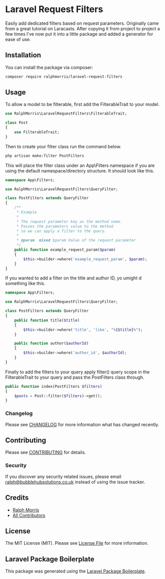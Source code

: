 # Laravel Request Filters

<!-- [![Latest Version on Packagist](https://img.shields.io/packagist/v/ralphmorris/laravel-request-filters.svg?style=flat-square)](https://packagist.org/packages/ralphmorris/laravel-request-filters) -->
<!-- [![Build Status](https://img.shields.io/travis/ralphmorris/laravel-request-filters/master.svg?style=flat-square)](https://travis-ci.org/ralphmorris/laravel-request-filters) -->
<!-- [![Quality Score](https://img.shields.io/scrutinizer/g/ralphmorris/laravel-request-filters.svg?style=flat-square)](https://scrutinizer-ci.com/g/ralphmorris/laravel-request-filters) -->
<!-- [![Total Downloads](https://img.shields.io/packagist/dt/ralphmorris/laravel-request-filters.svg?style=flat-square)](https://packagist.org/packages/ralphmorris/laravel-request-filters) -->

Easily add dedicated filters based on request parameters. Originally came from a great tutorial on Laracasts. After copying it from project to project a few times I've now put it into a little package and added a generator for ease of use.

## Installation

You can install the package via composer:

```bash
composer require ralphmorris/laravel-request-filters
```

## Usage

To allow a model to be filterable, first add the FilterableTrait to your model.

``` php
use RalphMorris\LaravelRequestFilters\FilterableTrait;

class Post
{
    use FilterableTrait;
}
```

Then to create your filter class run the command below.

```bash
php artisan make:filter PostFilters
```

This will place the filter class under an App\Filters namespace if you are using the default namespace/directory structure. It should look like this.

```php
namespace App\Filters;

use RalphMorris\LaravelRequestFilters\QueryFilter;

class PostFilters extends QueryFilter
{
	/**
	 * Example
	 * 
	 * The request parameter key as the method name.
	 * Passes the parameters value to the method 
	 * so we can apply a filter to the query.
	 * 
	 * @param  mixed $param Value of the request parameter
	 */
	public function example_request_param($param)
	{
        $this->builder->where('example_request_param', $param);
	}
}
```

If you wanted to add a filter on the title and author ID, yo umight d something like this.

```php
namespace App\Filters;

use RalphMorris\LaravelRequestFilters\QueryFilter;

class PostFilters extends QueryFilter
{
	public function title($title)
	{
        $this->builder->where('title', 'like', "%{$title}%");
	}

	public function author($authorId)
	{
        $this->builder->where('author_id', $authorId);
	}
}
```

Finally to add the filters to your query apply filter() query scope in the FilterableTrait to your query and pass the PostFilters class through. 

```php
public function index(PostFilters $filters)
{
    $posts = Post::filter($filters)->get();
}
```

### Changelog

Please see [CHANGELOG](CHANGELOG.md) for more information what has changed recently.

## Contributing

Please see [CONTRIBUTING](CONTRIBUTING.md) for details.

### Security

If you discover any security related issues, please email ralph@bubblehubsolutions.co.uk instead of using the issue tracker.

## Credits

- [Ralph Morris](https://github.com/ralphmorris)
- [All Contributors](../../contributors)

## License

The MIT License (MIT). Please see [License File](LICENSE.md) for more information.

## Laravel Package Boilerplate

This package was generated using the [Laravel Package Boilerplate](https://laravelpackageboilerplate.com).
